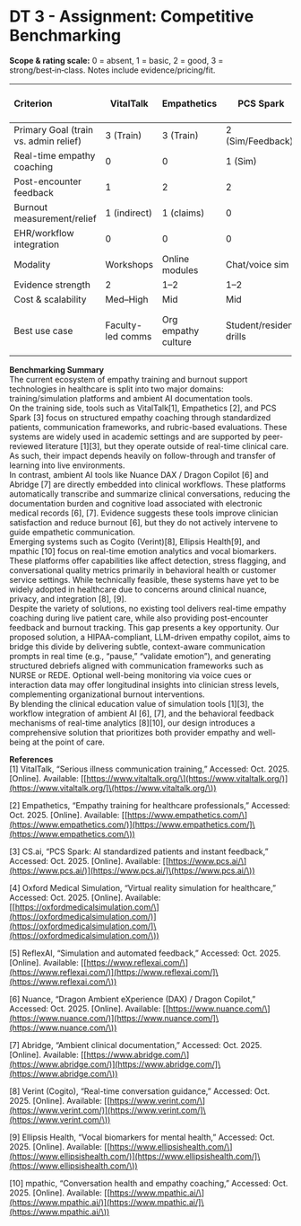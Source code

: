 # **DT 3 \- Assignment: Competitive Benchmarking**

**Scope & rating scale:** 0 \= absent, 1 \= basic, 2 \= good, 3 \= strong/best‑in‑class. Notes include evidence/pricing/fit.

| Criterion | VitalTalk | Empathetics | PCS Spark | OMS (VR) | ReflexAI | Nuance DAX / Dragon Copilot | Abridge | Cogito (Verint) | Ellipsis Health | mpathic |
| :---- | ----- | ----- | ----- | ----- | ----- | ----- | ----- | ----- | ----- | ----- |
| Primary Goal (train vs. admin relief) | 3 (Train) | 3 (Train) | 2 (Sim/Feedback) | 2 (Sim/Feedback) | 2 (Sim/Feedback) | 0 (Admin) | 0 (Admin) | 2 (Coaching) | 1 (Screening) | 2 (Conv. health) |
| Real-time empathy coaching | 0 | 0 | 1 (Sim) | 1 (Sim) | 1 (Post-sim) | 0 | 0 | 2 | 0 | 1–2 |
| Post-encounter feedback | 1 | 2 | 2 | 2 | 2 | 0 | 0 | 2 | 1 (risk flags) | 2 |
| Burnout measurement/relief | 1 (indirect) | 1 (claims) | 0 | 0 | 0 | 3 (burden↓) | 2 (load↓) | 1 (stress proxy) | 2 (MH voice) | 0 |
| EHR/workflow integration | 0 | 0 | 0 | 0 | 0 | 3 (Epic/Cerner) | 3 (Epic/Athena) | 1 | 1 | 0 |
| Modality | Workshops | Online modules | Chat/voice sim | VR \+ voice | Web sim | Ambient voice | Ambient voice | Voice analytics | Voice biomarkers | Voice/API |
| Evidence strength | 2 | 1–2 | 1–2 | 1–2 | 1 | 3 | 2 | 1–2 | 2 | 1 |
| Cost & scalability | Med–High | Mid | Mid | High | Mid | Enterprise | Enterprise | Enterprise | Enterprise | SaaS |
| Best use case | Faculty-led comms | Org empathy culture | Student/resident drills | Immersive practice | Scalable drills | Reduce admin burden | Reduce admin burden | Live empathy prompts (CX) | Burnout screening | Conversation coaching |

**Benchmarking Summary**   
The current ecosystem of empathy training and burnout support technologies in healthcare is split into two major domains: training/simulation platforms and ambient AI documentation tools.  
On the training side, tools such as VitalTalk\[1\], Empathetics \[2\], and PCS Spark \[3\] focus on structured empathy coaching through standardized patients, communication frameworks, and rubric-based evaluations. These systems are widely used in academic settings and are supported by peer-reviewed literature \[1\]\[3\], but they operate outside of real-time clinical care. As such, their impact depends heavily on follow-through and transfer of learning into live environments.  
In contrast, ambient AI tools like Nuance DAX / Dragon Copilot \[6\] and Abridge \[7\] are directly embedded into clinical workflows. These platforms automatically transcribe and summarize clinical conversations, reducing the documentation burden and cognitive load associated with electronic medical records \[6\], \[7\]. Evidence suggests these tools improve clinician satisfaction and reduce burnout \[6\], but they do not actively intervene to guide empathetic communication.  
Emerging systems such as Cogito (Verint)\[8\], Ellipsis Health\[9\], and mpathic \[10\] focus on real-time emotion analytics and vocal biomarkers. These platforms offer capabilities like affect detection, stress flagging, and conversational quality metrics primarily in behavioral health or customer service settings. While technically feasible, these systems have yet to be widely adopted in healthcare due to concerns around clinical nuance, privacy, and integration \[8\], \[9\].  
Despite the variety of solutions, no existing tool delivers real-time empathy coaching during live patient care, while also providing post-encounter feedback and burnout tracking. This gap presents a key opportunity. Our proposed solution, a HIPAA-compliant, LLM-driven empathy copilot, aims to bridge this divide by delivering subtle, context-aware communication prompts in real time (e.g., “pause,” “validate emotion”), and generating structured debriefs aligned with communication frameworks such as NURSE or REDE. Optional well-being monitoring via voice cues or interaction data may offer longitudinal insights into clinician stress levels, complementing organizational burnout interventions.  
By blending the clinical education value of simulation tools \[1\]\[3\], the workflow integration of ambient AI \[6\], \[7\], and the behavioral feedback mechanisms of real-time analytics \[8\]\[10\], our design introduces a comprehensive solution that prioritizes both provider empathy and well-being at the point of care.

**References**  
\[1\] VitalTalk, “Serious illness communication training,” Accessed: Oct. 2025\. \[Online\]. Available: \[[https://www.vitaltalk.org/\](https://www.vitaltalk.org/)](https://www.vitaltalk.org/]\(https://www.vitaltalk.org/\))

\[2\] Empathetics, “Empathy training for healthcare professionals,” Accessed: Oct. 2025\. \[Online\]. Available: \[[https://www.empathetics.com/\](https://www.empathetics.com/)](https://www.empathetics.com/]\(https://www.empathetics.com/\))

\[3\] CS.ai, “PCS Spark: AI standardized patients and instant feedback,” Accessed: Oct. 2025\. \[Online\]. Available: \[[https://www.pcs.ai/\](https://www.pcs.ai/)](https://www.pcs.ai/]\(https://www.pcs.ai/\))

\[4\] Oxford Medical Simulation, “Virtual reality simulation for healthcare,” Accessed: Oct. 2025\. \[Online\]. Available: \[[https://oxfordmedicalsimulation.com/\](https://oxfordmedicalsimulation.com/)](https://oxfordmedicalsimulation.com/]\(https://oxfordmedicalsimulation.com/\))

\[5\] ReflexAI, “Simulation and automated feedback,” Accessed: Oct. 2025\. \[Online\]. Available: \[[https://www.reflexai.com/\](https://www.reflexai.com/)](https://www.reflexai.com/]\(https://www.reflexai.com/\))

\[6\] Nuance, “Dragon Ambient eXperience (DAX) / Dragon Copilot,” Accessed: Oct. 2025\. \[Online\]. Available: \[[https://www.nuance.com/\](https://www.nuance.com/)](https://www.nuance.com/]\(https://www.nuance.com/\))

\[7\] Abridge, “Ambient clinical documentation,” Accessed: Oct. 2025\. \[Online\]. Available: \[[https://www.abridge.com/\](https://www.abridge.com/)](https://www.abridge.com/]\(https://www.abridge.com/\))

\[8\] Verint (Cogito), “Real-time conversation guidance,” Accessed: Oct. 2025\. \[Online\]. Available: \[[https://www.verint.com/\](https://www.verint.com/)](https://www.verint.com/]\(https://www.verint.com/\))

\[9\] Ellipsis Health, “Vocal biomarkers for mental health,” Accessed: Oct. 2025\. \[Online\]. Available: \[[https://www.ellipsishealth.com/\](https://www.ellipsishealth.com/)](https://www.ellipsishealth.com/]\(https://www.ellipsishealth.com/\))

\[10\] mpathic, “Conversation health and empathy coaching,” Accessed: Oct. 2025\. \[Online\]. Available: \[[https://www.mpathic.ai/\](https://www.mpathic.ai/)](https://www.mpathic.ai/]\(https://www.mpathic.ai/\))

